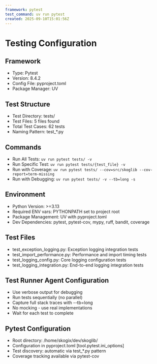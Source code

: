 ```yaml
---
framework: pytest
test_command: uv run pytest
created: 2025-09-10T15:01:56Z
---
```


# Testing Configuration

## Framework
- Type: Pytest
- Version: 8.4.2
- Config File: pyproject.toml
- Package Manager: UV

## Test Structure
- Test Directory: tests/
- Test Files: 5 files found
- Total Test Cases: 62 tests
- Naming Pattern: test_*.py

## Commands
- Run All Tests: `uv run pytest tests/ -v`
- Run Specific Test: `uv run pytest tests/{test_file} -v`
- Run with Coverage: `uv run pytest tests/ --cov=src/skoglib --cov-report=term-missing`
- Run with Debugging: `uv run pytest tests/ -v --tb=long -s`

## Environment
- Python Version: >=3.13
- Required ENV vars: PYTHONPATH set to project root
- Package Management: UV with pyproject.toml
- Dev Dependencies: pytest, pytest-cov, mypy, ruff, bandit, coverage

## Test Files
- test_exception_logging.py: Exception logging integration tests
- test_import_performance.py: Performance and import timing tests
- test_logging_config.py: Core logging configuration tests
- test_logging_integration.py: End-to-end logging integration tests

## Test Runner Agent Configuration
- Use verbose output for debugging
- Run tests sequentially (no parallel)
- Capture full stack traces with --tb=long
- No mocking - use real implementations
- Wait for each test to complete

## Pytest Configuration
- Root directory: /home/skogix/dev/skoglib/
- Configuration in pyproject.toml [tool.pytest.ini_options]
- Test discovery: automatic via test_*.py pattern
- Coverage tracking available via pytest-cov
